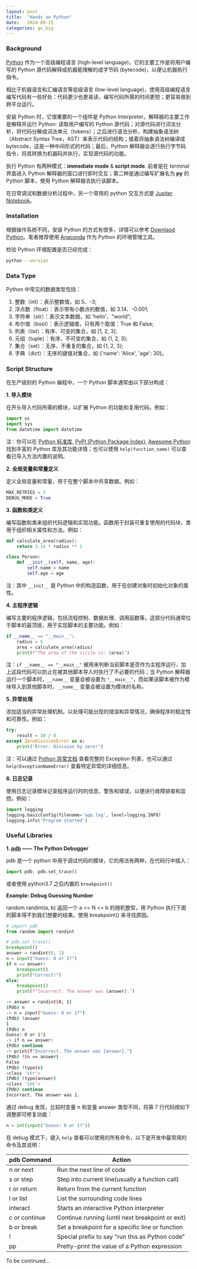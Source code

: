 ```yaml
---
layout: post
title:  "Hands on Python"
date:   2024-09-15
categories: go_big
---
```


### Background
[Python](https://www.python.org/) 作为一个高级编程语言 (high-level language)，它的主要工作是将用户编写的 Python 源代码解释成机器能理解的成字节码 (bytecode)，以便让机器执行指令。

相比于机器语言和汇编语言等低级语言 (low-level language)，使用高级编程语言编写代码有一些好处：代码更少也更易读，编写代码所需的时间更短；更容易做到跨平台运行。

安装 Python 时，它很重要的一个组件是 Python Interpreter。解释器的主要工作是解释并运行 Python: 读取用户编写的 Python 源代码；对源代码进行词法分析，将代码分解成词法单元（tokens）；之后进行语法分析，构建抽象语法树（Abstract Syntax Tree，AST）来表示代码的结构；接着将抽象语法树编译成 bytecode，这是一种中间形式的代码；最后，Python 解释器会逐行执行字节码指令，将其转换为机器码并执行，实现源代码的功能。

执行 Python 有两种模式：**immediate mode** & **script mode**. 前者是在 terminal 界面进入 Python 解释器的窗口进行即时交互；第二种是通过编写扩展名为 **py** 的 Python 脚本，使用 Python 解释器去执行该脚本。

在日常调试和数据分析过程中，另一个常用的 python 交互方式是 [Jupiter Notebook](https://jupyter.org/)。

### Installation
根据操作系统不同，安装 Python 的方式有很多，详情可以参考 [Downlaod Python](https://www.python.org/downloads/)。笔者推荐使用 [Anaconda](https://www.anaconda.com/download/success) 作为 Python 的环境管理工具。

检验 Python 环境配置是否已经完成：

```bash
python --version
```

### Data Type
Python 中常见的数据类型包括：

1. 整数（int）：表示整数值，如 5、-3;
2. 浮点数（float）：表示带有小数点的数值，如 3.14、-0.001;
3. 字符串（str）：表示文本数据，如 'hello'、"world";
4. 布尔值（bool）：表示逻辑值，只有两个取值：True 和 False;
5. 列表（list）：有序、可变的集合，如 [1, 2, 3];
6. 元组（tuple）：有序、不可变的集合，如 (1, 2, 3);
7. 集合（set）：无序、不重复的集合，如 {1, 2, 3};
8. 字典（dict）：无序的键值对集合，如 {'name': 'Alice', 'age': 30}。

### Script Structure
在生产级别的 Python 编程中，一个 Python 脚本通常由以下部分构成：

**1. 导入模块**

在开头导入代码所需的模块，以扩展 Python 的功能和复用代码。例如：

```python
import os
import sys
from datetime import datetime
```
注：你可以在 [Python 标准库](https://docs.python.org/3/library/), [PyPI (Python Package Index)](https://pypi.org/), [Awesome Python](https://awesome-python.com/) 找到丰富的 Python 库及其功能详情；也可以使用 `help(function_name)` 可以查看已导入方法内置的说明。

**2. 全局变量和常量定义**

定义全局变量和常量，用于在整个脚本中共享数据。例如：

```python
MAX_RETRIES = 3
DEBUG_MODE = True
```

**3. 函数和类定义**

编写函数和类来组织代码逻辑和实现功能。函数用于封装可重复使用的代码块，类用于组织相关属性和方法。例如：

```python
def calculate_area(radius):
    return 3.14 * radius ** 2

class Person:
    def __init__(self, name, age):
        self.name = name
        self.age = age
```

注：其中 `__init__` 是 Python 中的构造函数，用于在创建对象时初始化对象的属性。

**4. 主程序逻辑**

编写主要的程序逻辑，包括流程控制、数据处理、调用函数等。这部分代码通常位于脚本的最顶层，用于实现脚本的主要功能。例如：

```python
if __name__ == "__main__":
    radius = 5
    area = calculate_area(radius)
    print(f"The area of the circle is: {area}")
```

注：`if __name__ == "__main__"` 被用来判断当前脚本是否作为主程序运行，加上这段代码可以防止在被其他脚本导入时执行了不必要的代码；当 Python 解释器运行一个脚本时，`__name__` 变量会被设置为 `"__main__"`，而如果该脚本被作为模块导入到其他脚本时，`__name__` 变量会被设置为模块的名称。

**5. 异常处理**

添加适当的异常处理机制，以处理可能出现的错误和异常情况，确保程序的稳定性和可靠性。例如：

```python
try:
    result = 10 / 0
except ZeroDivisionError as e:
    print("Error: Division by zero!")
```
注：可以通过 [Python 异常文档](https://docs.python.org/3/library/exceptions.html) 查看完整的 Exception 列表，也可以通过 `help(ExceptionNameError)` 查看特定异常的详细信息。

**6. 日志记录**

使用日志记录模块记录程序运行时的信息、警告和错误，以便进行故障排查和监控。例如：

```python
import logging
logging.basicConfig(filename='app.log', level=logging.INFO)
logging.info('Program started')
```

### Useful Libraries
**1. [pdb](https://docs.python.org/3/library/pdb.html) —— The Python Debugger**

pdb 是一个 python 中用于调试代码的模块，它的用法有两种，在代码行中插入：
```python
import pdb; pdb.set_trace()
```
或者使用 python3.7 之后内置的 `breakpoint()`

**Example: Debug Guessing Number**

random.randint(a, b) 返回一个 a <= N <= b 的随机整型，用 Python 执行下面的脚本得不到我们想要的结果。使用 breakpoint() 来寻找原因。

```python
# import pdb
from random import randint

# pdb.set_trace()
breakpoint()
answer = randint(0, 1)
n = input("Guess: 0 or 1?")
if n == answer:
    breakpoint()
    print("Correct!")
else:
    breakpoint()
    print(f"Incorrect. The answer was {answer}.")
```

```bash
-> answer = randint(0, 1)
(Pdb) n
-> n = input("Guess: 0 or 1?")
(Pdb) !answer
1
(Pdb) n
Guess: 0 or 1?1
-> if n == answer:
(Pdb) continue
-> print(f"Incorrect. The answer was {answer}.")
(Pdb) !(n == answer)
False
(Pdb) !type(n)
<class 'str'>
(Pdb) !type(answer)
<class 'int'>
(Pdb) continue
Incorrect. The answer was 1.
```

通过 debug 发现，比较时变量 n 和变量 answer 类型不同，将第 7 行代码按如下调整即可修复功能：

```python
n = int(input("Guess: 0 or 1?"))
```

在 debug 模式下，键入 `help` 查看可以使用的所有命令，以下是开发中最常用的命令及其说明：

| pdb Command   | Action                                           |
|:------------- | ------------------------------------------------ |
| n or next     | Run the next line of code                        |
| s or step     | Step into current line(usually a function call)  |
| r or return   | Return from the current function                 |
| l or list     | List the surrounding code lines                  |
| interact      | Starts an interactive Python interpreter         |
| c or continue | Continue running (until next breakpoint or exit) |
| b or break    | Set a breakpoint for a specific line or function |
| !             | Special prefix to say "run this as Python code"  |
| pp            | Pretty-print the value of a Python expression    |

To be continued...